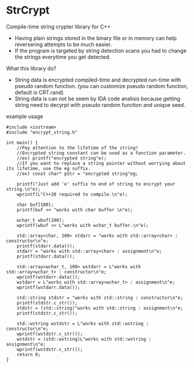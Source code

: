 # StrCrypt
Compile-time string crypter library for C++

- Having plain strings stored in the binary file or in memory can help reversering attempts to be much easier.
- If the program is targeted by string detection scans you had to change the strings everytime you get detected.

What this library do?
- String data is encrypted compiled-time and decrypted run-time with pseudo random function. (you can customize pseudo random function, default is CRT.rand)
- String data is can not be seem by IDA code analisis because getting string need to decyrpt with pseudo random function and unique seed.

example usage 
```
#include <iostream>
#include "encrypt_string.h"

int main() {
	//Pay attention to the lifetime of the string!
	//Encrypted string constant can be used as a function parameter. 
	//ex) printf("encrypted string"e);
	//If you want to replace a string pointer without worrying about its lifetime, use the eg suffix. 
	//ex) const char* pStr = "encrypted string"eg;
	
	printf("Just add 'e' suffix to end of string to encrypt your string.\n"e);
	wprintf(L"C++20 required to compile.\n"e);

	char buf[100];
	printf(buf << "works with char buffer \n"e);

	wchar_t wbuf[100];
	wprintf(wbuf << L"works with wchar_t buffer.\n"e);

	std::array<char, 100> stdarr = "works with std::array<char> : constructor\n"e;
	printf(stdarr.data());
	stdarr = "works with std::array<char> : assignment\n"e;
	printf(stdarr.data());

	std::array<wchar_t, 100> wstdarr = L"works with std::array<wchar_t> : constructor\n"e;
	wprintf(wstdarr.data());
	wstdarr = L"works with std::array<wchar_t> : assignment\n"e;
	wprintf(wstdarr.data());

	std::string stdstr = "works with std::string : constructor\n"e;
	printf(stdstr.c_str());
	stdstr = (std::string)"works with std::string : assignment\n"e;
	printf(stdstr.c_str());

	std::wstring wstdstr = L"works with std::wstring : constructor\n"e;
	wprintf(wstdstr.c_str());
	wstdstr = (std::wstring)L"works with std::wstring : assignment\n"e;
	wprintf(wstdstr.c_str());
	return 0;
}
```


